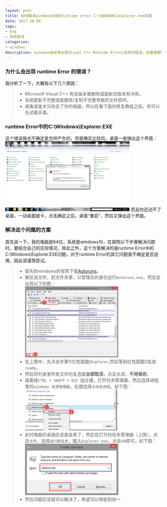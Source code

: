 ```yaml
---
layout: post
title: 如何解决windows出现的runtime error C:\WINDOWS\explorer.exe问题
date: 2017-10-06
tags:
- bug
- 系统错误
categories: 
- windows
description: windows会经常出现Visual C++ Runtime Errors这样的错误，这篇博客解决的是这类错误中的C:\Windows\Explorer.EXE问题。
---
```


### 为什么会出现 runtime Error 的错误？
我分析了一下，大概有以下几个原因：
>* Microsoft Visual C++ 有些版本被删除或是新旧版本有冲突。
>* 系统更新不完整或是删除/复制不完整导致的文件损坏。
>* 病毒或是木马攻击了你的电脑，所以在看下面的修复教程之前，你可以先试着杀毒。
<!-- more -->
### runtime Error中的C:\Windows\Explorer.EXE
这个错误我也不确定是怎样产生的，但是确实比较坑，桌面一直弹出这个界面：<br>
![image](https://github.com/Lihit/Lihit.github.io/blob/master/assets/img/2017-10-06-solve-runtime-error-of-windows/Visual_C___error_preview.png)
而且你还动不了桌面，一动桌面就卡，点击确定之后，桌面“重启”，然后又弹出这个界面。

### 解决这个问题的方案
首先说一下，我的电脑是64位，系统是windows10，在按照以下步骤解决问题时，要结合自己的实际情况，除此之外，这个方案解决的是runtime Error中的C:\Windows\Explorer.EXE问题，对于runtime Error的其它问题我不确定是否适用，因此请谨慎尝试。
>* 首先到windows的官网下载[Autoruns](http://technet.microsoft.com/en-us/sysinternals/bb963902.aspx)。
>* 解压该文件，到文件夹里，以管理员的身份运行`Autoruns.exe`，然后会出现以下的图：<br>
![image](https://github.com/Lihit/Lihit.github.io/blob/master/assets/img/2017-10-06-solve-runtime-error-of-windows/2014-08-17_21-28-34-300x228.png)
>* 在上图中，先点击步骤1(红色圆圈)`Explorer`,然后等到红色圆圈2变成`ready`。
>* 然后将列表里所有文件的复选框**全部取消**，点击关闭，**不用保存**。
>* 接着按`CTRL + SHIFT + ESC `组合键，打开任务管理器，然后选择进程里的`windows 资源管理器`，右键选择`关闭该进程`。如下图：<br>
![image](https://github.com/Lihit/Lihit.github.io/blob/master/assets/img/2017-10-06-solve-runtime-error-of-windows/2014-08-17_21-33-51-300x132.png)
>* 此时电脑的桌面应该是变黑了，然后在打开的任务管理器（上图），点击`文件`，选择`运行新任务`，输入`Explorer.exe`，点击ok即可，如下图：<br>
![image](https://github.com/Lihit/Lihit.github.io/blob/master/assets/img/2017-10-06-solve-runtime-error-of-windows/2014-08-17_21-36-22-300x165.png)
>* 然后问题应该就可以解决了，希望可以帮助到你～